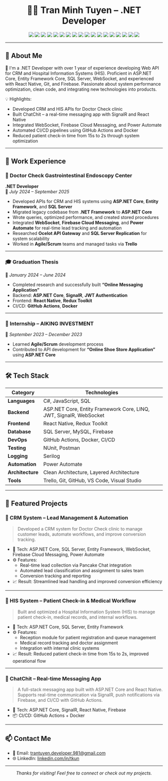 <h1 align="center">👨‍💻 Tran Minh Tuyen – .NET Developer</h1>

<p align="center">
  <img src="https://img.shields.io/badge/.NET-512BD4?style=for-the-badge&logo=dotnet&logoColor=white"/>
  <img src="https://img.shields.io/badge/C%23-239120?style=for-the-badge&logo=c-sharp&logoColor=white"/>
  <img src="https://img.shields.io/badge/ASP.NET_Core-512BD4?style=for-the-badge&logo=.net&logoColor=white"/>
  <img src="https://img.shields.io/badge/Entity_Framework_Core-68217A?style=for-the-badge"/>
  <img src="https://img.shields.io/badge/SignalR-00BFFF?style=for-the-badge"/>
  <img src="https://img.shields.io/badge/WebSocket-FF9900?style=for-the-badge"/>
  <img src="https://img.shields.io/badge/JWT-000000?style=for-the-badge"/>
  <img src="https://img.shields.io/badge/React_Native-61DAFB?style=for-the-badge&logo=react&logoColor=white"/>
  <img src="https://img.shields.io/badge/Redux_Toolkit-764ABC?style=for-the-badge"/>
  <img src="https://img.shields.io/badge/Firebase-FFCA28?style=for-the-badge&logo=firebase&logoColor=black"/>
  <img src="https://img.shields.io/badge/SQL_Server-CC2927?style=for-the-badge&logo=microsoft-sql-server&logoColor=white"/>
  <img src="https://img.shields.io/badge/MySQL-4479A1?style=for-the-badge&logo=mysql&logoColor=white"/>
  <img src="https://img.shields.io/badge/Docker-2496ED?style=for-the-badge&logo=docker&logoColor=white"/>
  <img src="https://img.shields.io/badge/GitHub_Actions-2088FF?style=for-the-badge&logo=github-actions&logoColor=white"/>
  <img src="https://img.shields.io/badge/Postman-FF6C37?style=for-the-badge&logo=postman&logoColor=white"/>
  <img src="https://img.shields.io/badge/Power_Automate-0078D4?style=for-the-badge&logo=microsoft&logoColor=white"/>
  <img src="https://img.shields.io/badge/NUnit-0099CC?style=for-the-badge"/>
  <img src="https://img.shields.io/badge/Serilog-1E1E1E?style=for-the-badge"/>
</p>

---

## 🧠 About Me

🎯 I'm a .NET Developer with over 1 year of experience developing Web API for CRM and Hospital Information Systems (HIS). Proficient in ASP.NET Core, Entity Framework Core, SQL Server, WebSocket, and experienced with React Native, Git, and Firebase. Passionate about system performance optimization, clean code, and integrating new technologies into products.

💡 Highlights:
- Developed CRM and HIS APIs for Doctor Check clinic
- Built ChatChit – a real-time messaging app with SignalR and React Native
- Integrated WebSocket, Firebase Cloud Messaging, and Power Automate
- Automated CI/CD pipelines using GitHub Actions and Docker
- Reduced patient check-in time from 15s to 2s through system optimization

---

## 💼 Work Experience

### 🏥 Doctor Check Gastrointestinal Endoscopy Center  
**.NET Developer**  
📅 *July 2024 – September 2025*

- Developed APIs for CRM and HIS systems using **ASP.NET Core**, **Entity Framework**, and **SQL Server**
- Migrated legacy codebase from **.NET Framework** to **ASP.NET Core**
- Wrote queries, optimized performance, and created stored procedures
- Integrated **WebSocket**, **Firebase Cloud Messaging**, and **Power Automate** for real-time lead tracking and automation
- Researched **Ocelot API Gateway** and **SQL Server Replication** for system scalability
- Worked in **Agile/Scrum** teams and managed tasks via **Trello**

---

### 🎓 Graduation Thesis  
📅 *January 2024 – June 2024*

- Completed research and successfully built **“Online Messaging Application”**
- Backend: **ASP.NET Core**, **SignalR**, **JWT Authentication**
- Frontend: **React Native**, **Redux Toolkit**
- CI/CD: **GitHub Actions**, **Docker**

---

### 💼 Internship – AIKING INVESTMENT  
📅 *September 2023 – December 2023*

- Learned **Agile/Scrum** development process
- Contributed to API development for **“Online Shoe Store Application”** using **ASP.NET Core**

---

## 🛠️ Tech Stack

| Category         | Technologies                                                                 |
|------------------|------------------------------------------------------------------------------|
| **Languages**    | C#, JavaScript, SQL                                                          |
| **Backend**      | ASP.NET Core, Entity Framework Core, LINQ, JWT, SignalR, WebSocket           |
| **Frontend**     | React Native, Redux Toolkit                                                  |
| **Database**     | SQL Server, MySQL, Firebase                                                  |
| **DevOps**       | GitHub Actions, Docker, CI/CD                                                |
| **Testing**      | NUnit, Postman                                                               |
| **Logging**      | Serilog                                                                      |
| **Automation**   | Power Automate                                                               |
| **Architecture** | Clean Architecture, Layered Architecture                                     |
| **Tools**        | Trello, Git, GitHub, VS Code, Visual Studio                                  |

---

## 🚀 Featured Projects

### 🔹 CRM System – Lead Management & Automation  
> Developed a CRM system for Doctor Check clinic to manage customer leads, automate workflows, and improve conversion tracking.

- 🔧 Tech: ASP.NET Core, SQL Server, Entity Framework, WebSocket, Firebase Cloud Messaging, Power Automate  
- ⚙️ Features:
  - Real-time lead collection via Pancake Chat integration
  - Automated lead classification and assignment to sales team
  - Conversion tracking and reporting  
- 📈 Result: Streamlined lead handling and improved conversion efficiency

---

### 🔹 HIS System – Patient Check-in & Medical Workflow  
> Built and optimized a Hospital Information System (HIS) to manage patient check-in, medical records, and internal workflows.

- 🔧 Tech: ASP.NET Core, SQL Server, Entity Framework  
- ⚙️ Features:
  - Reception module for patient registration and queue management
  - Medical record tracking and doctor assignment
  - Integration with internal clinic systems  
- 📈 Result: Reduced patient check-in time from 15s to 2s, improved operational flow

---

### 🔹 ChatChit – Real-time Messaging App  
> A full-stack messaging app built with ASP.NET Core and React Native. Supports real-time communication via SignalR, push notifications via Firebase, and CI/CD with GitHub Actions.

- 🔧 Tech: ASP.NET Core, SignalR, React Native, Firebase  
- 📦 CI/CD: GitHub Actions + Docker  

---

## 📫 Contact Me

- 📧 Email: trantuyen.developer.981@gmail.com  
- 🌐 LinkedIn: [linkedin.com/in/tkun](https://linkedin.com/in/tkun)  

---

<p align="center">
  <i>Thanks for visiting! Feel free to connect or check out my projects.</i>
</p>
